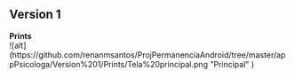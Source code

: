 <h2>Version 1</h2>
<b>Prints</b><br>
![alt](https://github.com/renanmsantos/ProjPermanenciaAndroid/tree/master/appPsicologa/Version%201/Prints/Tela%20principal.png "Principal" )<br><br>

